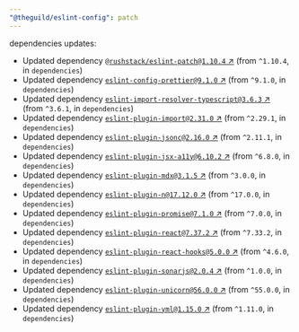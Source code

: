 ```yaml
---
"@theguild/eslint-config": patch
---
```

dependencies updates:
  - Updated dependency [`@rushstack/eslint-patch@1.10.4` ↗︎](https://www.npmjs.com/package/@rushstack/eslint-patch/v/1.10.4) (from `^1.10.4`, in `dependencies`)
  - Updated dependency [`eslint-config-prettier@9.1.0` ↗︎](https://www.npmjs.com/package/eslint-config-prettier/v/9.1.0) (from `^9.1.0`, in `dependencies`)
  - Updated dependency [`eslint-import-resolver-typescript@3.6.3` ↗︎](https://www.npmjs.com/package/eslint-import-resolver-typescript/v/3.6.3) (from `^3.6.1`, in `dependencies`)
  - Updated dependency [`eslint-plugin-import@2.31.0` ↗︎](https://www.npmjs.com/package/eslint-plugin-import/v/2.31.0) (from `^2.29.1`, in `dependencies`)
  - Updated dependency [`eslint-plugin-jsonc@2.16.0` ↗︎](https://www.npmjs.com/package/eslint-plugin-jsonc/v/2.16.0) (from `^2.11.1`, in `dependencies`)
  - Updated dependency [`eslint-plugin-jsx-a11y@6.10.2` ↗︎](https://www.npmjs.com/package/eslint-plugin-jsx-a11y/v/6.10.2) (from `^6.8.0`, in `dependencies`)
  - Updated dependency [`eslint-plugin-mdx@3.1.5` ↗︎](https://www.npmjs.com/package/eslint-plugin-mdx/v/3.1.5) (from `^3.0.0`, in `dependencies`)
  - Updated dependency [`eslint-plugin-n@17.12.0` ↗︎](https://www.npmjs.com/package/eslint-plugin-n/v/17.12.0) (from `^17.0.0`, in `dependencies`)
  - Updated dependency [`eslint-plugin-promise@7.1.0` ↗︎](https://www.npmjs.com/package/eslint-plugin-promise/v/7.1.0) (from `^7.0.0`, in `dependencies`)
  - Updated dependency [`eslint-plugin-react@7.37.2` ↗︎](https://www.npmjs.com/package/eslint-plugin-react/v/7.37.2) (from `^7.33.2`, in `dependencies`)
  - Updated dependency [`eslint-plugin-react-hooks@5.0.0` ↗︎](https://www.npmjs.com/package/eslint-plugin-react-hooks/v/5.0.0) (from `^4.6.0`, in `dependencies`)
  - Updated dependency [`eslint-plugin-sonarjs@2.0.4` ↗︎](https://www.npmjs.com/package/eslint-plugin-sonarjs/v/2.0.4) (from `^1.0.0`, in `dependencies`)
  - Updated dependency [`eslint-plugin-unicorn@56.0.0` ↗︎](https://www.npmjs.com/package/eslint-plugin-unicorn/v/56.0.0) (from `^55.0.0`, in `dependencies`)
  - Updated dependency [`eslint-plugin-yml@1.15.0` ↗︎](https://www.npmjs.com/package/eslint-plugin-yml/v/1.15.0) (from `^1.11.0`, in `dependencies`)
